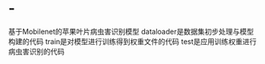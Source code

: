 # -
基于Mobilenet的苹果叶片病虫害识别模型
dataloader是数据集初步处理与模型构建的代码
train是对模型进行训练得到权重文件的代码
test是应用训练权重进行病虫害识别的代码

